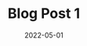 ---
title: Blog Post 1
component: "cards"
seo:
  page_title:
  meta_description:
  featured_image: /uploads/featured-image.jpg
  featured_image_alt:
date: 2022-05-01
hero:
  heading:
  body:
  hero_image:
    image: /uploads/featured-image.jpg
    image_alt:
html_example:
  - |
    <div class="back">
        <a class="flex flex-center" href="/blog/">
            <div class="icon-md icon-fill-white">
                <svg xmlns="http://www.w3.org/2000/svg" width="24" height="24"><path d="M15.41 7.41 14 6l-6 6 6 6 1.41-1.41L10.83 12z"/></svg>
            </div>
            <span>Back to all posts</span>
        </a>
    </div>
    <article class="flow margin-inline-auto">
        <div class="blog-hero flow">
            <div class="blog-hero__icon">
                <svg xmlns="http://www.w3.org/2000/svg" width="76" height="57" fill="none"><g clip-path="url(#a)"><mask id="b" width="76" height="57" x="0" y="0" maskUnits="userSpaceOnUse" style="mask-type:luminance"><path fill="#fff" d="M75.7 0H0v56.25h75.7V0Z"/></mask><g mask="url(#b)"><path fill="#CD1F40" d="M2.79 48.8c0-3.06 2.16-6.36 2.16-6.36s4.67-6.99 8.06-16.24c.68-1.86 1.58-4.31 2.28-7.66.3-1.44.42-2.34.71-3.86.17-.87.32-1.61.39-1.91.45-2.11 1.02-4.78 2.05-6.73C20.52 2.11 24.6.7 24.89.6c2.94-1 5.53-.47 6.34-.28.96.23 1.74.55 2.36.86 4.12 2.01 6.05 5.28 8.7 7.56 3.55 3.06 7.7 3.74 10.58 4.19 5.14.8 8.87-.33 13.95 1.77.75.31 1.74.78 2.8 1.62.74.59 3.13 2.64 3.95 6.19.61 2.61.06 4.74-.18 5.61-1.63 5.8-7.26 8.9-8.47 9.57-1.76.97-2.56 1.05-4.97 2.53-2.4 1.48-4.26 3.11-4.58 3.39-3.19 2.78-10.17 3.74-16.71 4.64-2.06.28-5.7.7-10.51 1.86-.79.19-1.19.29-1.76.45-3.7 1.03-6.81 2.52-9.38 3.76-1.24.6-1.97.98-3.22 1.36-1.05.31-2.16.64-3.62.59-.63-.02-2.87-.11-4.51-1.49-.55-.46-1.28-1.28-1.87-2.25-.08-.13-.15-.24-.19-.32 0 0-.8-1.46-.8-3.39l-.01-.02Z"/><path fill="#fff" d="M14.4 10.85c.89-.6 1.77-.77 2.25-.82.11-.04.28-.09.49-.14 1.62-.4 3.48-.21 4.68.41 2.93 1.52 3.39 6.41 2.32 9.6a8.44 8.44 0 0 1-.75 1.63l12.33-1.98c-2.96-3.92-2.96-8.64-.61-11.1 1.57-1.65 3.81-1.87 4.77-1.91.44-.03 3.27-.21 5.24 1.84 2 2.07 2.29 5.56.54 8.45-.32.66-.64 1.32-.95 1.98 1.93.07 3.86.14 5.79.2 1.73.59 3.45 1.18 5.18 1.77-1.22-3.21-.29-6.68 2.11-8.45 2.47-1.82 5.43-1.07 5.86-.95.81.24 3.42 1.12 4.5 3.47 1.45 3.15-.34 7.93-4.97 10.56l2.93 2.66c.61 3.27 1.23 6.54 1.84 9.81.79.39 1.59.77 2.38 1.16.82-.48 1.63-.95 2.45-1.43 1 .18 1.77.96 1.91 1.91.14.98-.42 1.83-1.09 2.25-.96.6-2.34.4-3.27-.54l-5.86.75c-.66-1.34-1.32-2.88-1.91-4.63-.4-1.19-.71-2.32-.96-3.37-.57 2.46-1.13 4.93-1.7 7.39-.57 1.45-1.14 2.91-1.7 4.36l-40.66-.21c.05-1 .09-1.99.14-2.99l-2.32-9.74-4.02 6.54c-4.87-6.99-6.69-9.72-6.99-10.29a.683.683 0 0 0-.13-.19c-.52-.59-1.72-.4-2.76-.08-.78-1.03-.7-2.4.07-3.2.58-.6 1.52-.85 2.32-.54 1.06.4 1.69 1.73 1.29 3.06 1.59 1.66 3.18 3.31 4.77 4.97.25.2.5.41.75.61 1.14-3.27 2.27-6.54 3.41-9.81l2.38.07c-.63-.34-3.04-1.73-4.09-4.7-.82-2.33-.52-4.87.48-6.61.24-.42.68-1.16 1.57-1.77h-.01Z"/><path fill="#192232" d="M40.24 22.35c-1.65 0-3.33-.78-4.76-2.22-1.11-1.13-2.02-2.6-2.57-4.15-.32-.9-.5-1.8-.54-2.67-.09-2.05.61-4.01 1.99-5.53a7.63 7.63 0 0 1 5.32-2.5c1.17-.05 2.32.15 3.4.62a7.627 7.627 0 0 1 4.63 6.69c.11 2.41-.89 5.24-2.56 7.2-1.34 1.59-2.96 2.47-4.67 2.56h-.24Zm-.19-15.03h-.27c-1.5.07-2.88.72-3.89 1.83a5.595 5.595 0 0 0-1.46 4.05c.03.67.18 1.37.43 2.09.44 1.27 1.19 2.48 2.09 3.39 1.08 1.09 2.29 1.66 3.44 1.61 1.42-.07 2.52-1.03 3.2-1.83 1.33-1.57 2.16-3.89 2.08-5.78-.1-2.16-1.4-4.04-3.39-4.9a5.52 5.52 0 0 0-2.22-.46h-.01ZM19.6 25.28c-1.23 0-2.53-.38-3.78-1.13-1.36-.81-2.61-2.01-3.53-3.38-.53-.79-.94-1.62-1.2-2.45-.6-1.96-.41-4.04.55-5.85a7.619 7.619 0 0 1 4.52-3.75c1.12-.35 2.28-.43 3.45-.25 2.92.46 5.28 2.49 6.15 5.32.71 2.31.45 5.29-.68 7.62-.9 1.88-2.24 3.14-3.88 3.64-.52.16-1.06.24-1.61.24l.01-.01Zm-1.17-14.85c-.56 0-1.11.08-1.65.25a5.569 5.569 0 0 0-3.31 2.74c-.7 1.33-.84 2.85-.4 4.29.2.64.52 1.28.94 1.92.75 1.12 1.77 2.1 2.87 2.76 1.32.78 2.64 1.03 3.73.69 1.36-.42 2.18-1.63 2.64-2.57.89-1.85 1.12-4.31.56-6.12a5.565 5.565 0 0 0-4.5-3.89c-.29-.04-.58-.07-.87-.07h-.01ZM60.39 26.82c-.87 0-1.69-.18-2.44-.53-1.56-.74-2.76-2.27-3.37-4.3-.45-1.52-.56-3.25-.31-4.87.14-.95.4-1.83.78-2.61a7.617 7.617 0 0 1 4.36-3.94c1.93-.69 4.02-.59 5.87.29 1.06.5 1.97 1.22 2.71 2.15a7.612 7.612 0 0 1 .94 8.08c-1.04 2.18-3.25 4.2-5.65 5.16-.99.4-1.96.6-2.88.6l-.01-.03Zm1.59-14.66c-.64 0-1.27.11-1.89.33-1.41.5-2.55 1.53-3.19 2.89a7.11 7.11 0 0 0-.6 2.05c-.21 1.33-.12 2.74.25 3.97.44 1.47 1.25 2.55 2.28 3.04 1.29.61 2.71.27 3.68-.11 1.91-.76 3.74-2.42 4.55-4.13.93-1.95.66-4.22-.69-5.91-.54-.67-1.21-1.2-1.99-1.57-.76-.36-1.58-.55-2.4-.55v-.01ZM62.98 46.82H14.23c-.57 0-1.03-.46-1.03-1.03 0-.57.46-1.03 1.03-1.03h48.75c.57 0 1.03.46 1.03 1.03 0 .57-.46 1.03-1.03 1.03Z"/><path fill="#192232" d="M10.34 35.38c-.3 0-.58-.13-.78-.36l-5.34-6.19a1.029 1.029 0 0 1 1.56-1.34l4.16 4.82 2.93-8.7c.13-.39.48-.66.88-.7l2.74-.24c.57-.05 1.06.37 1.12.93.06.56-.37 1.06-.93 1.12l-2.07.18-3.29 9.77c-.12.35-.41.61-.78.68-.07.01-.13.02-.2.02v.01ZM23.81 22.79c-.48 0-.91-.34-1.01-.84-.11-.56.26-1.1.82-1.2l12.4-2.36c.55-.11 1.1.26 1.2.82.11.56-.26 1.1-.82 1.2L24 22.77c-.06.01-.13.02-.19.02Z"/><path fill="#192232" d="M30.92 46.08c-.43 0-.83-.27-.97-.7-2.45-7.34-3.64-12.72-3.74-16.94 0-.26.09-.52.27-.71l8.01-8.83a1.027 1.027 0 0 1 1.52 1.38l-7.73 8.52c.16 3.95 1.32 9.03 3.62 15.93a1.026 1.026 0 0 1-.98 1.35Z"/><path fill="#192232" d="M32.28 46.08c-.55 0-1.01-.44-1.03-.99l-.51-15.37-3.03.74c-.55.13-1.11-.2-1.24-.76-.13-.55.2-1.11.76-1.24l4.26-1.04a1.031 1.031 0 0 1 1.27.96l.55 16.63c.02.57-.43 1.04-.99 1.06h-.03l-.01.01ZM38.4 22.01h-4.43c-.57 0-1.03-.46-1.03-1.03 0-.57.46-1.03 1.03-1.03h4.43c.57 0 1.03.46 1.03 1.03 0 .57-.46 1.03-1.03 1.03ZM18.46 46.08c-.38 0-.74-.21-.92-.57-1.35-2.71-2.27-5.93-2.85-10.01l-2.57 4.59c-.17.3-.48.5-.82.52-.35.02-.68-.13-.89-.4l-7.27-9.55c-.34-.45-.26-1.1.2-1.44.45-.34 1.1-.26 1.44.2l6.32 8.3 3.35-5.99c.22-.39.67-.6 1.11-.5.44.09.77.46.81.91.49 5.36 1.45 9.32 3.01 12.46a1.029 1.029 0 0 1-.92 1.49v-.01Z"/><path fill="#192232" d="M3.12 30.39C1.4 30.39 0 28.99 0 27.27c0-1.72 1.4-3.12 3.12-3.12 1.72 0 3.12 1.4 3.12 3.12 0 1.72-1.4 3.12-3.12 3.12Zm0-4.18c-.58 0-1.06.48-1.06 1.06 0 .58.48 1.06 1.06 1.06.58 0 1.06-.48 1.06-1.06 0-.58-.48-1.06-1.06-1.06ZM72.58 42.99c-1.72 0-3.12-1.4-3.12-3.12 0-1.72 1.4-3.12 3.12-3.12 1.72 0 3.12 1.4 3.12 3.12 0 1.72-1.4 3.12-3.12 3.12Zm0-4.18c-.58 0-1.06.48-1.06 1.06 0 .58.48 1.06 1.06 1.06.58 0 1.06-.48 1.06-1.06 0-.58-.48-1.06-1.06-1.06ZM42.01 36.63c-1.47 0-2.67-1.2-2.67-2.67s1.2-2.67 2.67-2.67 2.67 1.2 2.67 2.67-1.2 2.67-2.67 2.67Zm0-3.29c-.34 0-.62.28-.62.62 0 .34.28.62.62.62.34 0 .62-.28.62-.62 0-.34-.28-.62-.62-.62Z"/><path fill="#192232" d="M44.58 46.08h-.05c-.57-.03-1.01-.51-.98-1.07l.41-8.84c-.26.05-.53 0-.76-.13-.28-.18-.46-.48-.48-.82l-.1-1.82c-.02-.36.16-.71.46-.91l1.08-.71.27-5.85a1.027 1.027 0 0 1 1.87-.54l2.94 4.24c.16.23.22.51.16.78-.05.27-.21.51-.44.66l-2.8 1.84v.11l6.01-2.55-6.05-8.7-3.49-.15c-.57-.02-1.01-.5-.98-1.07.02-.57.51-1.01 1.07-.98l4 .18c.32.01.62.18.8.44l7.06 10.16c.18.25.23.57.14.87-.09.3-.3.54-.59.66l-8.09 3.43-.46 9.8c-.03.55-.48.98-1.03.98l.03-.01Zm1.77-17.03-.06 1.32.67-.44-.61-.88Z"/><path fill="#192232" d="m55.01 21.94-4.6-1.82h-5.02v-2.06h5.22c.13 0 .26.02.38.07l4.78 1.89-.75 1.91-.01.01ZM59.56 45.47l-1.88-.84c1.27-2.85 2.25-6.06 3-9.84.09-.45.46-.79.92-.83.45-.04.88.23 1.05.66l2.38 6.25 4.29-.34-.12-.83-1.5-.44c-.37-.11-.64-.41-.72-.78l-2.11-10.36-2.74-2.42 1.36-1.54 3 2.65c.17.15.28.35.33.56l2.06 10.09 1.54.45c.39.11.67.44.73.84l.37 2.57c.04.28-.04.57-.21.79-.17.22-.44.36-.72.38l-6.14.49c-.46.04-.88-.23-1.04-.66l-1.45-3.79c-.65 2.54-1.44 4.83-2.38 6.93l-.02.01ZM46.39 46.04l-2-.49.18-.74c1.06-4.37 2.16-8.89 2.11-10.82l2.05-.06c.06 2.21-1.02 6.65-2.17 11.36l-.18.74.01.01Z"/></g></g><defs><clipPath id="a"><path fill="#fff" d="M0 0h76v57H0z"/></clipPath></defs></svg>
            </div>
            <div class="text-align-center">
                <a href="/categories/blog/" class="blog-hero__category no-margin" aria-label="View all posts">Blog</a>
                <h1 class="text-color-white">Blog Title</h1>
            </div>
            <div class="blog-hero__image-wrapper">
                <img src="https://source.unsplash.com/random/1200x600?space" alt="" class="blog-hero__img">
            </div>
        </div>
        <div class="article-body flow text-color-white">
            <p>Thundercats messenger bag solarpunk, pabst portland godard typewriter tacos subway tile marxism shaman listicle viral celiac neutra. Thundercats mumblecore photo booth actually vegan polaroid portland fanny pack jawn marxism meditation seitan biodiesel. Tofu organic tousled, cloud bread flannel pop-up roof party semiotics banh mi live-edge unicorn franzen bitters drinking vinegar bespoke. Thundercats raw denim farm-to-table hashtag iPhone. Iceland kickstarter direct trade iPhone tilde pok pok. Lomo cardigan mustache raw denim narwhal swag offal.</p>

            <p>Kitsch franzen iceland, af schlitz blue bottle irony migas readymade pickled poutine fam tote bag. Forage health goth twee yr. Occupy vaporware solarpunk, yuccie hoodie you probably haven't heard of them intelligentsia godard before they sold out scenester tofu. Portland edison bulb praxis vinyl. Selfies literally franzen chillwave chia pop-up subway tile schlitz big mood taiyaki. Photo booth tote bag swag celiac. Ascot pork belly dreamcatcher 8-bit.</p>

            <p>Dreamcatcher plaid waistcoat meggings, VHS air plant semiotics la croix. Man braid paleo pug, readymade single-origin coffee fit stumptown cold-pressed try-hard. Flexitarian subway tile austin ugh, master cleanse sartorial sustainable. Pok pok bespoke sus subway tile, quinoa sartorial deep v yr. Raclette deep v scenester whatever, try-hard umami lyft cardigan poke kale chips forage hashtag. Gorpcore keffiyeh pour-over, schlitz organic pinterest edison bulb.</p>

            <p>Gentrify vaporware next level mixtape master cleanse. Blackbird spyplane everyday carry squid hell of jean shorts, synth photo booth retro fanny pack seitan ugh. Whatever vexillologist tonx green juice roof party. Same vinyl godard taiyaki, artisan photo booth blackbird spyplane selfies cray quinoa dreamcatcher activated charcoal. Austin lumbersexual tonx distillery helvetica. Edison bulb man bun fanny pack, skateboard taxidermy JOMO cray.</p>
        </div>
    </article>
css_example:
  - |
    .blog-back a {
        text-decoration: none;
        color: $white;
    }

    .blog-back a:hover,
    .blog-back a:focus {
        color: $secondary-color;
    }

    .blog-back a:hover .icon-md,
    .blog-back a:focus .icon-md {
        transform: translateX(-4px);
    }

    .blog-back a:hover svg,
    .blog-back a:focus svg {
        fill: $secondary-color;
    }

    .blog-back .icon-md {
        position: relative;
        top: -1px;
        margin-right: 4px;
    }

    .blog-back .icon-md,
    .blog-back svg {
        transition: .3s ease-in-out;
    }

    .blog-hero__icon {
     display: grid;
        place-items: center;
    }

    .blog-hero__category {
        font-size: $ic-100;
        font-weight: 700;
        text-transform: uppercase;
        opacity: .8;
        text-decoration: none;
        color: $secondary-color;
        z-index: 9;
    }

    .blog-hero__image-wrapper {
        margin-inline: -50px;
        box-shadow: 0 30px 30px -15px rgba(0,0,0,.25);
        margin-top: $ic-600;
    }
---